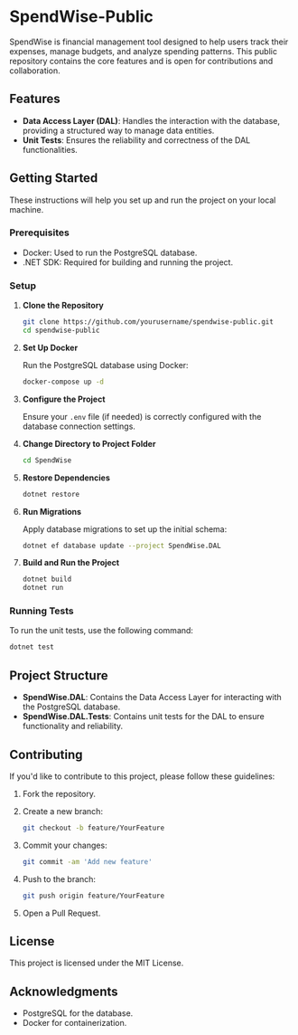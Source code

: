 # SpendWise-Public
SpendWise is financial management tool designed to help users track their expenses, manage budgets, and analyze spending patterns. This public repository contains the core features and is open for contributions and collaboration.
## Features

- **Data Access Layer (DAL)**: Handles the interaction with the database, providing a structured way to manage data entities.
- **Unit Tests**: Ensures the reliability and correctness of the DAL functionalities.

## Getting Started

These instructions will help you set up and run the project on your local machine.

### Prerequisites

- Docker: Used to run the PostgreSQL database.
- .NET SDK: Required for building and running the project.

### Setup

1. **Clone the Repository**

   ```bash
   git clone https://github.com/yourusername/spendwise-public.git
   cd spendwise-public
   ```

2. **Set Up Docker**

   Run the PostgreSQL database using Docker:

   ```bash
   docker-compose up -d
   ```

3. **Configure the Project**

   Ensure your `.env` file (if needed) is correctly configured with the database connection settings.

4. **Change Directory to Project Folder**

   ```bash
   cd SpendWise
   ```

5. **Restore Dependencies**

   ```bash
   dotnet restore
   ```

6. **Run Migrations**

   Apply database migrations to set up the initial schema:

   ```bash
   dotnet ef database update --project SpendWise.DAL
   ```

7. **Build and Run the Project**

   ```bash
   dotnet build
   dotnet run
   ```

### Running Tests

To run the unit tests, use the following command:

```bash
dotnet test
```

## Project Structure

- **SpendWise.DAL**: Contains the Data Access Layer for interacting with the PostgreSQL database.
- **SpendWise.DAL.Tests**: Contains unit tests for the DAL to ensure functionality and reliability.

## Contributing

If you'd like to contribute to this project, please follow these guidelines:

1. Fork the repository.
2. Create a new branch:

   ```bash
   git checkout -b feature/YourFeature
   ```

3. Commit your changes:

   ```bash
   git commit -am 'Add new feature'
   ```

4. Push to the branch:

   ```bash
   git push origin feature/YourFeature
   ```

5. Open a Pull Request.

## License

This project is licensed under the MIT License.

## Acknowledgments

- PostgreSQL for the database.
- Docker for containerization.
